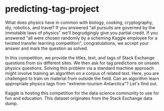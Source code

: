 # predicting-tag-project
What does physics have in common with biology, cooking, cryptography, diy, robotics, and travel? If you answered "all pursuits are governed by the immutable laws of physics" we'll begrudgingly give you partial credit. If you answered "all were chosen randomly by a scheming Kaggle employee for a twisted transfer learning competition", congratulations, we accept your answer and mark the question as solved.

In this competition, we provide the titles, text, and tags of Stack Exchange questions from six different sites. We then ask for tag predictions on unseen physics questions. Solving this problem via a standard machine approach might involve training an algorithm on a corpus of related text. Here, you are challenged to train on material from outside the field. Can an algorithm learn appropriate physics tags from "extreme-tourism Antarctica"? Let's find out.

Kaggle is hosting this competition for the data science community to use for fun and education. This dataset originates from the Stack Exchange data dump.
